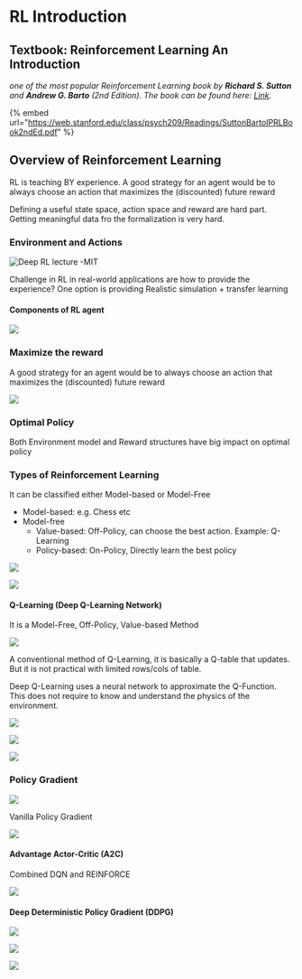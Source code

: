 # RL Introduction

## Textbook: Reinforcement Learning An Introduction

 _one of the most popular Reinforcement Learning book by **Richard S. Sutton** and **Andrew G. Barto** \(_2nd Edition\)_. The book can be found here:_ [_Link_](http://incompleteideas.net/book/the-book-2nd.html)_._

{% embed url="https://web.stanford.edu/class/psych209/Readings/SuttonBartoIPRLBook2ndEd.pdf" %}



## Overview of Reinforcement Learning

RL is teaching BY experience. A good strategy for an agent would be to always choose an action that maximizes the \(discounted\) future reward

Defining a useful state space, action space and reward are hard part. Getting meaningful data fro the formalization is very hard. 

### Environment and Actions

![Deep RL lecture -MIT](../.gitbook/assets/image%20%2861%29.png)

Challenge in RL in real-world applications are how to provide the experience? One option is providing Realistic simulation + transfer learning 

#### Components of RL agent

![](../.gitbook/assets/image%20%2857%29.png)

### Maximize the reward

A good strategy for an agent would be to always choose an action that maximizes the \(discounted\) future reward

![](../.gitbook/assets/image%20%2878%29.png)

### Optimal Policy

Both Environment model and Reward structures have big impact on optimal policy



### Types of Reinforcement Learning

It can be classified either Model-based or Model-Free

* Model-based: e.g. Chess etc
* Model-free
  * Value-based: Off-Policy, can choose the best action. Example: Q-Learning
  * Policy-based: On-Policy, Directly learn the best policy

![](../.gitbook/assets/image%20%2823%29.png)

![](../.gitbook/assets/image%20%2864%29.png)

#### Q-Learning \(Deep Q-Learning Network\)

It is a Model-Free, Off-Policy, Value-based Method

![](../.gitbook/assets/image%20%2845%29.png)

A conventional method of Q-Learning, it is basically a Q-table that updates. But it is not practical with limited rows/cols of table.

Deep Q-Learning uses a neural network to approximate the Q-Function.  This does not require to know and understand the physics of the environment. 

![](../.gitbook/assets/image%20%2850%29.png)

![](../.gitbook/assets/image%20%2874%29.png)

![](../.gitbook/assets/image%20%2856%29.png)

### Policy Gradient

![](../.gitbook/assets/image%20%2831%29.png)

Vanilla Policy Gradient

![](../.gitbook/assets/image%20%2863%29.png)

#### Advantage Actor-Critic \(A2C\)

Combined DQN and REINFORCE

![](../.gitbook/assets/image%20%2824%29.png)

#### Deep Deterministic Policy Gradient \(DDPG\)

![](../.gitbook/assets/image%20%2870%29.png)

![](../.gitbook/assets/image%20%2828%29.png)

![](../.gitbook/assets/image%20%2840%29.png)

